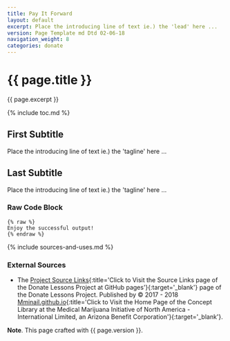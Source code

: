 ```yaml
---
title: Pay It Forward
layout: default
excerpt: Place the introducing line of text ie.) the 'lead' here ...
version: Page Template md Dtd 02-06-18
navigation_weight: 8
categories: donate
---
```

# {{ page.title }}

{{ page.excerpt }}

{% include toc.md %}

## First Subtitle

Place the introducing line of text ie.) the 'tagline' here ...

## Last Subtitle

Place the introducing line of text ie.) the 'tagline' here ...

### Raw Code Block

```liquid
{% raw %}
Enjoy the successful output!
{% endraw %}
```

{% include sources-and-uses.md %}

### External Sources

- The [Project Source Links](https://mminail.github.io/Donate/Source-Donate-Links.htm){:title='Click to Visit the Source Links page of the Donate Lessons Project at GitHub pages'}{:target='_blank'} page of the Donate Lessons Project. Published by © 2017 - 2018 [Mminail.github.io](https://mminail.github.io/){:title='Click to Visit the Home Page of the Concept Library at the Medical Marijuana Initiative of North America - International Limited, an Arizona Benefit Corporation'}{:target='_blank'}.

**Note**. This page crafted with {{ page.version }}.
